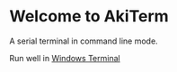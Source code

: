 ﻿# Welcome to AkiTerm

A serial terminal in command line mode.

Run well in [Windows Terminal](https://github.com/Microsoft/Terminal)

